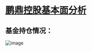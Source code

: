# [鹏鼎控股基本面分析](https://github.com/yuuko0623/valueinvestment/issues/11)

## 基金持仓情况：
![image](https://user-images.githubusercontent.com/29622147/234550512-8defe925-d59a-49ff-81ee-f58c2517cc82.png)
